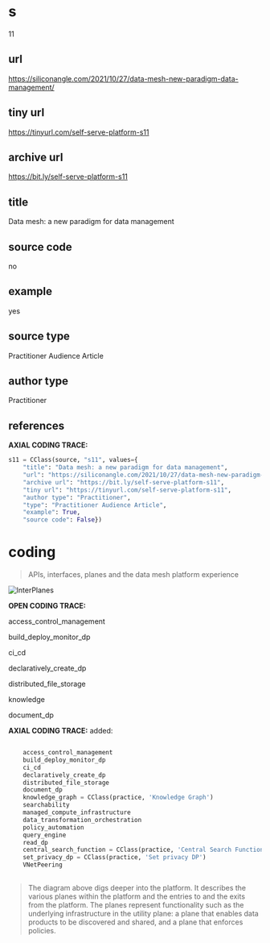 # s 
11
## url
https://siliconangle.com/2021/10/27/data-mesh-new-paradigm-data-management/
## tiny url
https://tinyurl.com/self-serve-platform-s11
## archive url
https://bit.ly/self-serve-platform-s11
## title
Data mesh: a new paradigm for data management
## source code
no
## example
yes
## source type 
Practitioner Audience Article
## author type
Practitioner
## references

**AXIAL CODING TRACE:**
``` python
s11 = CClass(source, "s11", values={
    "title": "Data mesh: a new paradigm for data management",
    "url": "https://siliconangle.com/2021/10/27/data-mesh-new-paradigm-data-management/",
    "archive url": "https://bit.ly/self-serve-platform-s11",
    "tiny url": "https://tinyurl.com/self-serve-platform-s11",
    "author type": "Practitioner",
    "type": "Practitioner Audience Article",
    "example": True,
    "source code": False})
```

# coding

> APIs, interfaces, planes and the data mesh platform experience

![InterPlanes](https://d2axcg2cspgbkk.cloudfront.net/wp-content/uploads/Breaking-Analysis_-Data-Mesh...A-New-Paradigm-for-Data-Management-6.jpg)

**OPEN CODING TRACE:**

access_control_management

build_deploy_monitor_dp

ci_cd

declaratively_create_dp

distributed_file_storage

knowledge

document_dp

**AXIAL CODING TRACE:**
added:
``` python

    access_control_management
    build_deploy_monitor_dp
    ci_cd
    declaratively_create_dp
    distributed_file_storage
    document_dp
    knowledge_graph = CClass(practice, 'Knowledge Graph')
    searchability
    managed_compute_infrastructure
    data_transformation_orchestration
    policy_automation
    query_engine
    read_dp
    central_search_function = CClass(practice, 'Central Search Function')
    set_privacy_dp = CClass(practice, 'Set privacy DP')
    VNetPeering
    
```

> The diagram above digs deeper into the platform. It describes the various planes within the platform and the entries to and the exits from the platform.  The planes represent functionality such as the underlying infrastructure in the utility plane: a plane that enables data products to be discovered and shared, and a plane that enforces policies.

